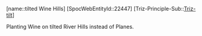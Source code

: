 ﻿---
type: TrizExample
aliases:
- tilted Wine Hills
license: CC BY-SA 4.0
copyright: https://github.com/SpocWeb
IsDeleted: false
IsReadOnly: false
Confidential: public
tags: 
- Triz/Principle/Example
---
[name::tilted Wine Hills]
[SpocWebEntityId::22447]
[Triz-Principle-Sub::[Triz-tilt](tech/Triz/Sub/Triz-tilt.md)]

Planting Wine on tilted River Hills instead of Planes.